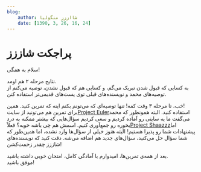 ```yaml
---
blog:
    author: شااززز منگولیا
    date: [1390, 3, 26, 16, 24]
---
```

# پراجکت شاززز

<div class="cnt">
سلام به همگی!<p></p>
<p>نتایج مرحله ۲ هم اومد.<br/>به کسایی که قبول شدن تبریک می‌گم، و کسایی هم که قبول نشدن، توصیه می‌کنم از توصیه‌های محمد و نویسنده‌های قبلی توی پست‌های قدیمی‌تر استفاده کنن.</p>
<p>خب، تا مرحله ۳ وقت کمه! تنها توصیه‌ای که می‌تونم بکنم اینه که تمرین کنید. همین!<br/>برای تمرین هم می‌تونید از سایت<a href="http://projecteuler.net/">Project Euler</a>استفاده کنید. البته همونطور که محمد می‌گفت ما یه سایتی رو آماده کردیم و سعی کردیم سؤال‌هایی که بیشتر ممکنه به درد بخوره رو جمع‌آوری کنیم. اسمش هم چی باشه خوبه؟ فعلاً<a href="http://shaazzz.gigfa.com/lvl3">Project Shaazzz</a>اما پیشنهادات شما رو پذیرا هستیم! البته هنوز خیلی از سؤال‌ها وارد نشده، اما همین‌طور که شما سؤال حل می‌کنید، سؤال‌های جدید هم اضافه می‌شه. دقت کنید که نویسنده‌های شاززز چقدر زحمت‌کشن!</p>
<p>بعد از همه‌ی تمرین‌ها، امیدوارم با آمادگی کامل، امتحان خوبی داشته باشید.<br/>موفق باشید!</p>
<p></p>
</div>
